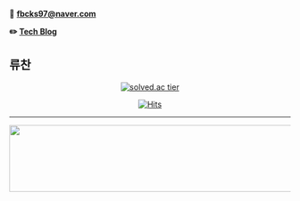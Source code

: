 📧 **fbcks97@naver.com**

**✏️ [Tech Blog](https://hello-backend.tistory.com/)**

## 류찬
<div align="center">
    
[![solved.ac tier](http://mazassumnida.wtf/api/generate_badge?boj=fbcks97)](https://solved.ac/fbcks97)

[![Hits](https://hits.seeyoufarm.com/api/count/incr/badge.svg?url=https%3A%2F%2Fgithub.com%2FRyooChan&count_bg=%2379C83D&title_bg=%23555555&icon=&icon_color=%23E7E7E7&title=hits&edge_flat=false)](https://hits.seeyoufarm.com)
    
</div>

---


<a href="https://github.com/devxb/gitanimals">
  <img
    src="https://render.gitanimals.org/lines/RyooChan"
    width="600"
    height="120"
  />
</a>
  
